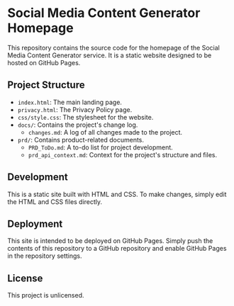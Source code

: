# Social Media Content Generator Homepage

This repository contains the source code for the homepage of the Social Media Content Generator service. It is a static website designed to be hosted on GitHub Pages.

## Project Structure

- `index.html`: The main landing page.
- `privacy.html`: The Privacy Policy page.
- `css/style.css`: The stylesheet for the website.
- `docs/`: Contains the project's change log.
  - `changes.md`: A log of all changes made to the project.
- `prd/`: Contains product-related documents.
  - `PRD_ToDo.md`: A to-do list for project development.
  - `prd_api_context.md`: Context for the project's structure and files.

## Development

This is a static site built with HTML and CSS. To make changes, simply edit the HTML and CSS files directly.

## Deployment

This site is intended to be deployed on GitHub Pages. Simply push the contents of this repository to a GitHub repository and enable GitHub Pages in the repository settings.

## License

This project is unlicensed. 